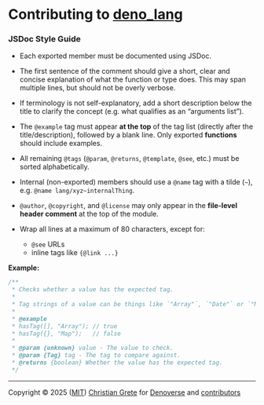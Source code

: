 # Contributing to [deno_lang][repository-github-url]

### JSDoc Style Guide

- Each exported member must be documented using JSDoc.

- The first sentence of the comment should give a short, clear and concise
  explanation of what the function or type does. This may span multiple lines,
  but should not be overly verbose.

- If terminology is not self-explanatory, add a short description below the
  title to clarify the concept (e.g. what qualifies as an “arguments list”).

- The `@example` tag must appear **at the top** of the tag list (directly after
  the title/description), followed by a blank line. Only exported **functions**
  should include examples.

- All remaining `@tags` (`@param`, `@returns`, `@template`, `@see`, etc.) must
  be sorted alphabetically.

- Internal (non-exported) members should use a `@name` tag with a tilde (`~`),
  e.g. `@name lang/xyz~internalThing`.

- `@author`, `@copyright`, and `@license` may only appear in the **file-level
  header comment** at the top of the module.

- Wrap all lines at a maximum of 80 characters, except for:

  - `@see` URLs
  - inline tags like `{@link ...}`

**Example:**

```ts
/**
 * Checks whether a value has the expected tag.
 *
 * Tag strings of a value can be things like `"Array"`, `"Date"` or `"Map"`.
 *
 * @example
 * hasTag([], "Array"); // true
 * hasTag({}, "Map");   // false
 *
 * @param {unknown} value - The value to check.
 * @param {Tag} tag - The tag to compare against.
 * @returns {boolean} Whether the value has the expected tag.
 */
```

---

Copyright © 2025 ([MIT][repository-license-url])
[Christian Grete][repository-owner-url] for
[Denoverse][repository-organization-url] and
[contributors][repository-contributors-url]

[repository-contributors-url]: https://github.com/denoverse/lang/graphs/contributors
[repository-github-url]: https://github.com/denoverse/lang
[repository-license-url]: LICENSE
[repository-organization-url]: https://github.com/denoverse
[repository-owner-url]: https://christiangrete.com

